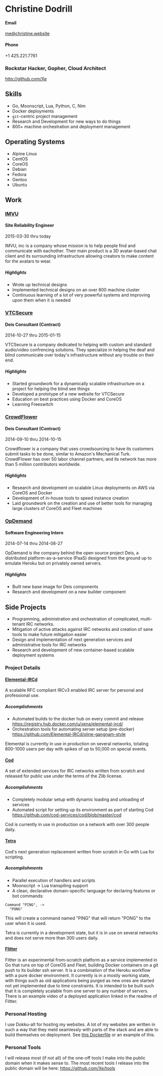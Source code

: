 # Christine Dodrill

#### Email
me@christine.website

#### Phone
+1 425.221.7761

### Rockstar Hacker, Gopher, Cloud Architect

http://github.com/Xe

Skills
------

- Go, Moonscript, Lua, Python, C, Nim
- Docker deployments
- `git`-centric project management
- Research and Development for new ways to do things
- 800+ machine orchestration and deployment management

Operating Systems
-----------------

- Alpine Linux
- CentOS
- CoreOS
- Debian
- Fedora
- Gentoo
- Ubuntu

Work
----

###  [IMVU](http://imvu.com)
#### Site Reliability Engineer

2015-03-30 thru today

IMVU, inc is a company whose mission is to help people find and communicate
with eachother. Their main product is a 3D avatar-based chat client and its
surrounding infrastructure allowing creators to make content for the avatars
to wear.

##### Highlights

- Wrote up technical designs
- Implemented technical designs on an over 800 machine cluster
- Continuous learning of a lot of very powerful systems and improving upon them
when it is needed

###  [VTCSecure](http://www.vtcsecure.com)
#### Deis Consultant (Contract)

2014-10-27 thru 2015-01-15

VTCSecure is a company dedicated to helping with custom and standard
audio/video confrencing solutions. They specialize in helping the deaf and
blind communicate over today's infrastructure without any trouble on their end.

##### Highlights

- Started groundwork for a dynamically scalable infrastructure on a project for
helping the blind see things
- Developed a prototype of a new website for VTCSecure
- Education on best practices using Docker and CoreOS
- Learning Freeswitch

###  [CrowdFlower](http://crowdflower.com)
#### Deis Consultant (Contract)

2014-09-10 thru 2014-10-15

Crowdflower is a company that uses crowdsourcing to have its customers submit
tasks to be done, similar to Amazon's Mechanical Turk. CrowdFlower has over 50
labor channel partners, and its network has more than 5 million contributors
worldwide.

##### Highlights

- Research and development on scalable Linux deployments on AWS via CoreOS and
Docker
- Development of in-house tools to speed instance creation
- Laid groundwork on the creation and use of better tools for managing large
clusters of CoreOS and Fleet machines

###  [OpDemand](http://opdemand.com)
#### Software Engineering Intern

2014-07-14 thru 2014-08-27

OpDemand is the company behind the open source project Deis, a distributed
platform-as-a-service (PaaS) designed from the ground up to emulate Heroku but
on privately owned servers.

##### Highlights

- Built new base image for Deis components
- Research and development on a new builder component

Side Projects
-------------

- Programming, administration and orchestration of complicated, multi-tenant
IRC networks.
- Mitigation of active attacks against IRC networks and creation of sane tools
to make future mitigation easier
- Design and implementation of next generation services and administrative
tools for IRC networks
- Research and development of new container-based scalable deployment systems

### Project Details

#### [Elemental-IRCd](https://github.com/Elemental-IRCd/elemental-ircd)

A scalable RFC compliant IRCv3 enabled IRC server for personal and professional
use.

##### Accomplishments

- Automated builds to the docker hub on every commit and release
  https://registry.hub.docker.com/u/xena/elemental-ircd/
- Orchestration tools for automating server setup (pre-docker)
  https://github.com/Elemental-IRCd/oline-gangnam-style

Elemental is currently in use in production on several networks, totaling
800-1000 users per day with spikes of up to 50,000 on special events.

#### [Cod](https://github.com/cod-services/cod)

A set of extended services for IRC networks written from scratch and released
for public use under the terms of the Zlib license.

##### Accomplishments

- Completely modular setup with dynamic loading and unloading of services
- Automated script for setting up its environment as part of starting Cod
  https://github.com/cod-services/cod/blob/master/cod

Cod is currently in use in production on a network with over 300 people daily.

#### [Tetra](https://github.com/Xe/Tetra)

Cod's next generation replacement written from scratch in Go with Lua for
scripting.

##### Accomplishments

- Parallel execution of handlers and scripts
- Moonscript -> Lua transpiling support
- A clean, declarative domain-specific language for declaring features or bot
commands:

```
Command "PING", ->
  "PONG"
```

This will create a command named "PING" that will return "PONG" to the user
when it is used.

Tetra is currently in a development state, but it is in use on several networks
and does not serve more than 300 users daily.

#### [Flitter](https://github.com/Xe/flitter)

Flitter is an experimental from-scratch platform as a service implemented in Go
that runs on top of CoreOS and Fleet, building Docker containers on a git push
to its builder ssh server. It is a combination of the Heroku workflow with
a pure docker environment. It currently is in a mostly working state, with
things such as old applications being purged as new ones are started not yet
implemented due to time constraints. It is intended to be built such that it is
completely scalable from one server to any number of servers. There is an
example video of a deployed application linked in the readme of Flitter.

### Personal Hosting

I use Dokku-alt for hosting my websites. A lot of my websites are written in
such a way that they meld seamlessly with parts of the stack and are able to
build themselves on deployment. See [this 
Dockerfile](https://github.com/Xe/dockerfiles/blob/108bf84d96b5b34db4f19e928d89354f66abc398/dev/lapis-ultimate/Dockerfile)
 or an
example of this.

### Personal Tools

I will release most (if not all) of the one-off tools I make into the public
domain when it makes sense to. The most recent tools I release into the public
domain will be here: https://github.com/Xe/tools


